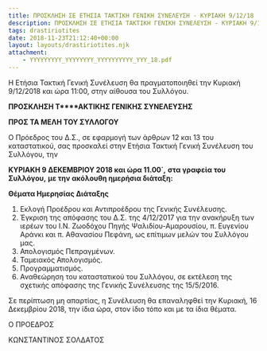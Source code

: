 ```yaml
---
title: ΠΡΟΣΚΛΗΣΗ ΣΕ ΕΤΗΣΙΑ ΤΑΚΤΙΚΗ ΓΕΝΙΚΗ ΣΥΝΕΛΕΥΣΗ - ΚΥΡΙΑΚΗ 9/12/18
description: ΠΡΟΣΚΛΗΣΗ ΣΕ ΕΤΗΣΙΑ ΤΑΚΤΙΚΗ ΓΕΝΙΚΗ ΣΥΝΕΛΕΥΣΗ - ΚΥΡΙΑΚΗ 9/12/18
tags: drastiriotites
date: 2018-11-23T21:12:40+00:00
layout: layouts/drastiriotites.njk
attachment:
    - YYYYYYYYY_YYYYYYYY_YYYYYYYYYY_YYY_18.pdf
---
```

Η Ετήσια Τακτική Γενική Συνέλευση θα πραγματοποιηθεί την Κυριακή 9/12/2018 και ώρα 11:00, στην αίθουσα του Συλλόγου.
<!-- excerpt -->
 **ΠΡΟΣΚΛΗΣΗ Τ****ΑΚΤΙΚΗΣ ΓΕΝΙΚΗΣ ΣΥΝΕΛΕΥΣΗΣ**

 **ΠΡΟΣ ΤΑ ΜΕΛΗ ΤΟΥ ΣΥΛΛΟΓΟΥ**

 Ο Πρόεδρος του Δ.Σ., σε εφαρμογή των άρθρων 12 και 13 του καταστατικού, σας προσκαλεί στην Ετήσια Τακτική Γενική Συνέλευση του Συλλόγου, την

 **ΚΥΡΙΑΚΗ 9 ΔΕΚΕΜΒΡΙΟΥ 2018 και ώρα 11.00΄,** **στα γραφεία του Συλλόγου,** **με την ακόλουθη ημερήσια διάταξη:**

 **Θέματα Ημερησίας Διάταξης**

1. Εκλογή Προέδρου και Αντιπροέδρου της Γενικής Συνέλευσης.
2. Έγκριση της απόφασης του Δ.Σ. της 4/12/2017 για την ανακήρυξη των ιερέων του Ι.Ν. Ζωοδόχου Πηγής Ψαλιδίου-Αμαρουσίου, π. Ευγενίου Αράνκι και π. Αθανασίου Πεφάνη, ως επίτιμων μελών του Συλλόγου μας.
3. Απολογισμός Πεπραγμένων.
4. Ταμειακός Απολογισμός.
5. Προγραμματισμός.
6. Αναθεώρηση του καταστατικού του Συλλόγου, σε εκτέλεση της σχετικής απόφασης της Γενικής Συνέλευσης της 15/5/2016.

 Σε περίπτωση μη απαρτίας, η Συνέλευση θα επαναληφθεί την Κυριακή, 16 Δεκεμβρίου 2018, την ίδια ώρα, στον ίδιο τόπο και με τα ίδια θέματα.

Ο ΠΡΟΕΔΡΟΣ

ΚΩΝΣΤΑΝΤΙΝΟΣ ΣΟΛΔΑΤΟΣ
